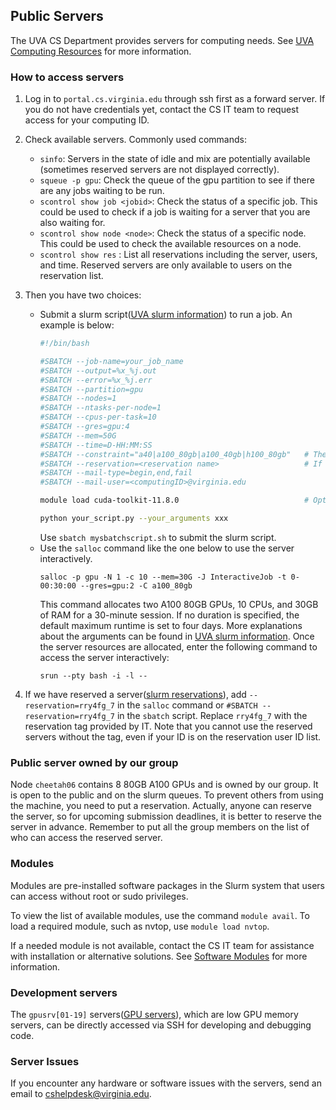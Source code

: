 ## Public Servers

The UVA CS Department provides servers for computing needs. See [UVA Computing Resources](https://www.cs.virginia.edu/wiki/doku.php?id=compute_resources) for more information. 

### How to access servers

1. Log in to `portal.cs.virginia.edu` through ssh first as a forward server. If you do not have credentials yet, contact the CS IT team to request access for your computing ID.

2. Check available servers. Commonly used commands:
    - `sinfo`: Servers in the state of idle and mix are potentially available (sometimes reserved servers are not displayed correctly).
    - `squeue -p gpu`: Check the queue of the gpu partition to see if there are any jobs waiting to be run.
    - `scontrol show job <jobid>`: Check the status of a specific job. This could be used to check if a job is waiting for a server that you are also waiting for. 
    - `scontrol show node <node>`: Check the status of a specific node. This could be used to check the available resources on a node. 
    - `scontrol show res` : List all reservations including the server, users, and time. Reserved servers are only available to users on the reservation list.
3. Then you have two choices:

    - Submit a slurm script([UVA slurm information](https://www.cs.virginia.edu/wiki/doku.php?id=compute_slurm)) to run a job. An example is below:
        ```bash
        #!/bin/bash

        #SBATCH --job-name=your_job_name
        #SBATCH --output=%x_%j.out
        #SBATCH --error=%x_%j.err
        #SBATCH --partition=gpu
        #SBATCH --nodes=1
        #SBATCH --ntasks-per-node=1
        #SBATCH --cpus-per-task=10
        #SBATCH --gres=gpu:4
        #SBATCH --mem=50G
        #SBATCH --time=D-HH:MM:SS
        #SBATCH --constraint="a40|a100_80gb|a100_40gb|h100_80gb"   # The requested gpu type could be either a40, a100_80gb, a100_40gb or h100_80gb
        #SBATCH --reservation=<reservation name>                   # If you have a reservation on the targeted node
        #SBATCH --mail-type=begin,end,fail
        #SBATCH --mail-user=<computingID>@virginia.edu

        module load cuda-toolkit-11.8.0                            # Optional, according to your project

        python your_script.py --your_arguments xxx
        ```
        Use `sbatch mysbatchscript.sh` to submit the slurm script.
    - Use the `salloc` command like the one below to use the server interactively. 
        ```
        salloc -p gpu -N 1 -c 10 --mem=30G -J InteractiveJob -t 0-00:30:00 --gres=gpu:2 -C a100_80gb
        ```
        This command allocates two A100 80GB GPUs, 10 CPUs, and 30GB of RAM for a 30-minute session. If no duration is specified, the default maximum runtime is set to four days. More explanations about the arguments can be found in [UVA slurm information](https://www.cs.virginia.edu/wiki/doku.php?id=compute_slurm).
        Once the server resources are allocated, enter the following command to access the server interactively:
        ```
        srun --pty bash -i -l --
        ```
4. If we have reserved a server([slurm reservations](https://www.cs.virginia.edu/wiki/doku.php?id=compute_slurm#reservations)), add `--reservation=rry4fg_7` in the `salloc` command or `#SBATCH --reservation=rry4fg_7` in the `sbatch` script. Replace `rry4fg_7` with the reservation tag provided by IT. 
Note that you cannot use the reserved servers without the tag, even if your ID is on the reservation user ID list.

### Public server owned by our group

Node `cheetah06` contains 8 80GB A100 GPUs and is owned by our group. It is open to the public and on the slurm queues. To prevent others from using the machine, you need to put a reservation. Actually, anyone can reserve the server, so for upcoming submission deadlines, it is better to reserve the server in advance. Remember to put all the group members on the list of who can access the reserved server.

### Modules
Modules are pre-installed software packages in the Slurm system that users can access without root or sudo privileges. 

To view the list of available modules, use the command `module avail`. To load a required module, such as nvtop, use `module load nvtop`. 

If a needed module is not available, contact the CS IT team for assistance with installation or alternative solutions. See [Software Modules](https://www.cs.virginia.edu/wiki/doku.php?id=linux_environment_modules) for more information. 

### Development servers
The `gpusrv[01-19]` servers([GPU servers](https://www.cs.virginia.edu/wiki/doku.php?id=compute_resources#gpu_servers)), which are low GPU memory servers, can be directly accessed via SSH for developing and debugging code. 


### Server Issues
If you encounter any hardware or software issues with the servers, send an email to cshelpdesk@virginia.edu. 

